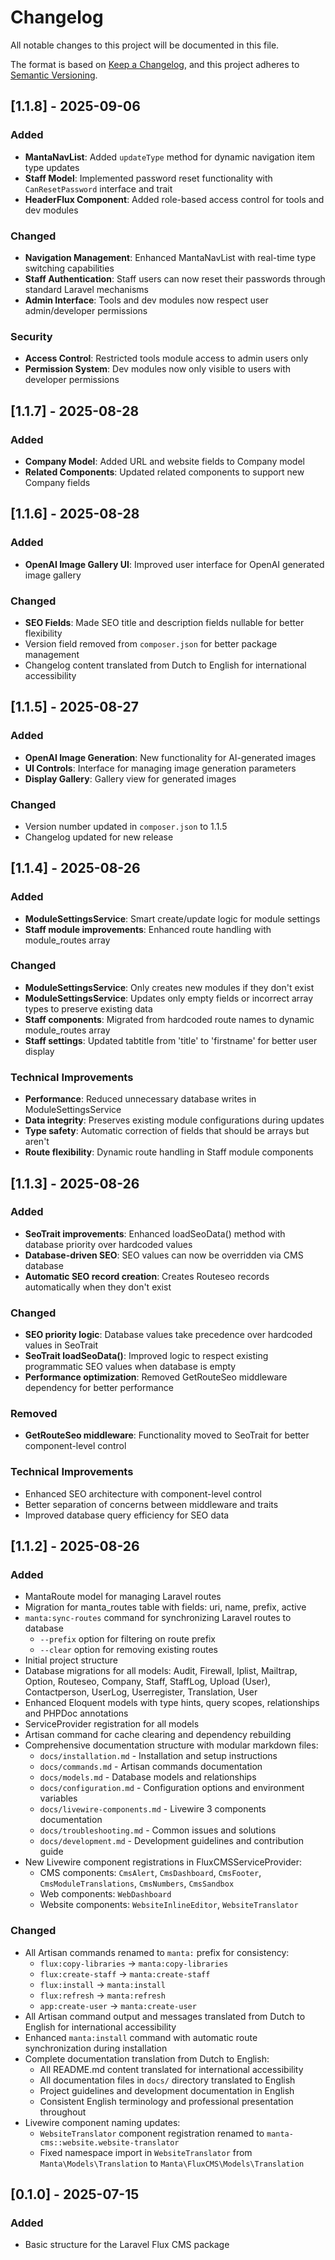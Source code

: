 # Changelog

All notable changes to this project will be documented in this file.

The format is based on [Keep a Changelog](https://keepachangelog.com/en/1.0.0/),
and this project adheres to [Semantic Versioning](https://semver.org/spec/v2.0.0.html).

## [1.1.8] - 2025-09-06

### Added
- **MantaNavList**: Added `updateType` method for dynamic navigation item type updates
- **Staff Model**: Implemented password reset functionality with `CanResetPassword` interface and trait
- **HeaderFlux Component**: Added role-based access control for tools and dev modules

### Changed
- **Navigation Management**: Enhanced MantaNavList with real-time type switching capabilities
- **Staff Authentication**: Staff users can now reset their passwords through standard Laravel mechanisms
- **Admin Interface**: Tools and dev modules now respect user admin/developer permissions

### Security
- **Access Control**: Restricted tools module access to admin users only
- **Permission System**: Dev modules now only visible to users with developer permissions

## [1.1.7] - 2025-08-28

### Added
- **Company Model**: Added URL and website fields to Company model
- **Related Components**: Updated related components to support new Company fields

## [1.1.6] - 2025-08-28

### Added
- **OpenAI Image Gallery UI**: Improved user interface for OpenAI generated image gallery

### Changed
- **SEO Fields**: Made SEO title and description fields nullable for better flexibility
- Version field removed from `composer.json` for better package management
- Changelog content translated from Dutch to English for international accessibility

## [1.1.5] - 2025-08-27

### Added
- **OpenAI Image Generation**: New functionality for AI-generated images
- **UI Controls**: Interface for managing image generation parameters
- **Display Gallery**: Gallery view for generated images

### Changed
- Version number updated in `composer.json` to 1.1.5
- Changelog updated for new release

## [1.1.4] - 2025-08-26

### Added
- **ModuleSettingsService**: Smart create/update logic for module settings
- **Staff module improvements**: Enhanced route handling with module_routes array

### Changed
- **ModuleSettingsService**: Only creates new modules if they don't exist
- **ModuleSettingsService**: Updates only empty fields or incorrect array types to preserve existing data
- **Staff components**: Migrated from hardcoded route names to dynamic module_routes array
- **Staff settings**: Updated tabtitle from 'title' to 'firstname' for better user display

### Technical Improvements
- **Performance**: Reduced unnecessary database writes in ModuleSettingsService
- **Data integrity**: Preserves existing module configurations during updates
- **Type safety**: Automatic correction of fields that should be arrays but aren't
- **Route flexibility**: Dynamic route handling in Staff module components

## [1.1.3] - 2025-08-26

### Added
- **SeoTrait improvements**: Enhanced loadSeoData() method with database priority over hardcoded values
- **Database-driven SEO**: SEO values can now be overridden via CMS database
- **Automatic SEO record creation**: Creates Routeseo records automatically when they don't exist

### Changed
- **SEO priority logic**: Database values take precedence over hardcoded values in SeoTrait
- **SeoTrait loadSeoData()**: Improved logic to respect existing programmatic SEO values when database is empty
- **Performance optimization**: Removed GetRouteSeo middleware dependency for better performance

### Removed
- **GetRouteSeo middleware**: Functionality moved to SeoTrait for better component-level control

### Technical Improvements
- Enhanced SEO architecture with component-level control
- Better separation of concerns between middleware and traits
- Improved database query efficiency for SEO data

## [1.1.2] - 2025-08-26

### Added
- MantaRoute model for managing Laravel routes
- Migration for manta_routes table with fields: uri, name, prefix, active
- `manta:sync-routes` command for synchronizing Laravel routes to database
  - `--prefix` option for filtering on route prefix
  - `--clear` option for removing existing routes
- Initial project structure
- Database migrations for all models: Audit, Firewall, Iplist, Mailtrap, Option, Routeseo, Company, Staff, StaffLog, Upload (User), Contactperson, UserLog, Userregister, Translation, User
- Enhanced Eloquent models with type hints, query scopes, relationships and PHPDoc annotations
- ServiceProvider registration for all models
- Artisan command for cache clearing and dependency rebuilding
- Comprehensive documentation structure with modular markdown files:
  - `docs/installation.md` - Installation and setup instructions
  - `docs/commands.md` - Artisan commands documentation
  - `docs/models.md` - Database models and relationships
  - `docs/configuration.md` - Configuration options and environment variables
  - `docs/livewire-components.md` - Livewire 3 components documentation
  - `docs/troubleshooting.md` - Common issues and solutions
  - `docs/development.md` - Development guidelines and contribution guide
- New Livewire component registrations in FluxCMSServiceProvider:
  - CMS components: `CmsAlert`, `CmsDashboard`, `CmsFooter`, `CmsModuleTranslations`, `CmsNumbers`, `CmsSandbox`
  - Web components: `WebDashboard`
  - Website components: `WebsiteInlineEditor`, `WebsiteTranslator`

### Changed
- All Artisan commands renamed to `manta:` prefix for consistency:
  - `flux:copy-libraries` → `manta:copy-libraries`
  - `flux:create-staff` → `manta:create-staff`
  - `flux:install` → `manta:install`
  - `flux:refresh` → `manta:refresh`
  - `app:create-user` → `manta:create-user`
- All Artisan command output and messages translated from Dutch to English for international accessibility
- Enhanced `manta:install` command with automatic route synchronization during installation
- Complete documentation translation from Dutch to English:
  - All README.md content translated for international accessibility
  - All documentation files in `docs/` directory translated to English
  - Project guidelines and development documentation in English
  - Consistent English terminology and professional presentation throughout
- Livewire component naming updates:
  - `WebsiteTranslator` component registration renamed to `manta-cms::website.website-translator`
  - Fixed namespace import in `WebsiteTranslator` from `Manta\Models\Translation` to `Manta\FluxCMS\Models\Translation`

## [0.1.0] - 2025-07-15
### Added
- Basic structure for the Laravel Flux CMS package
